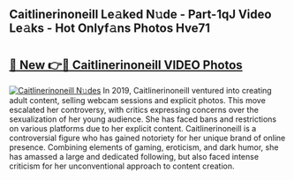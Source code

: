 ## Caitlinerinoneill Le𝚊ked N𝚞de - Part-1qJ Video Le𝚊ks - Hot Onlyf𝚊ns Photos Hve71

# <h2><a href="http://ac37217.deff.icu/?id=Caitlinerinoneill">🔗 New 👉🔴 Caitlinerinoneill VIDEO Photos</a></h2>

[![Caitlinerinoneill N𝚞des](https://i.imgur.com/rIISA9y.gif)](http://ac37217.deff.icu/?id=Caitlinerinoneill)
In 2019, Caitlinerinoneill ventured into creating adult content, selling webcam sessions and explicit photos. This move escalated her controversy, with critics expressing concerns over the sexualization of her young audience. She has faced bans and restrictions on various platforms due to her explicit content. Caitlinerinoneill is a controversial figure who has gained notoriety for her unique brand of online presence. Combining elements of gaming, eroticism, and dark humor, she has amassed a large and dedicated following, but also faced intense criticism for her unconventional approach to content creation.
